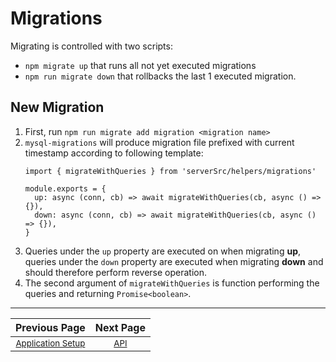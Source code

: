 # Migrations
Migrating is controlled with two scripts:
 - `npm migrate up` that runs all not yet executed migrations
 - `npm run migrate down` that rollbacks the last 1 executed migration.

## New Migration
 1. First, run `npm run migrate add migration <migration name>`
 2. `mysql-migrations` will produce migration file prefixed with current timestamp according to following template:
    ```
    import { migrateWithQueries } from 'serverSrc/helpers/migrations'
    
    module.exports = {
      up: async (conn, cb) => await migrateWithQueries(cb, async () => {}),
      down: async (conn, cb) => await migrateWithQueries(cb, async () => {}),
    }
    ```
 3. Queries under the `up` property are executed on when migrating **up**, queries under the 
 `down` property are executed when migrating **down** and should therefore perform reverse
 operation.
 4. The second argument of `migrateWithQueries` is function performing the queries and returning `Promise<boolean>`.

---

| Previous Page | Next Page |
|:-------------:|:-----:|
| <sup>[Application Setup](./setup.md)</sup>  | <sup>[API](./api.md)</sup> |
